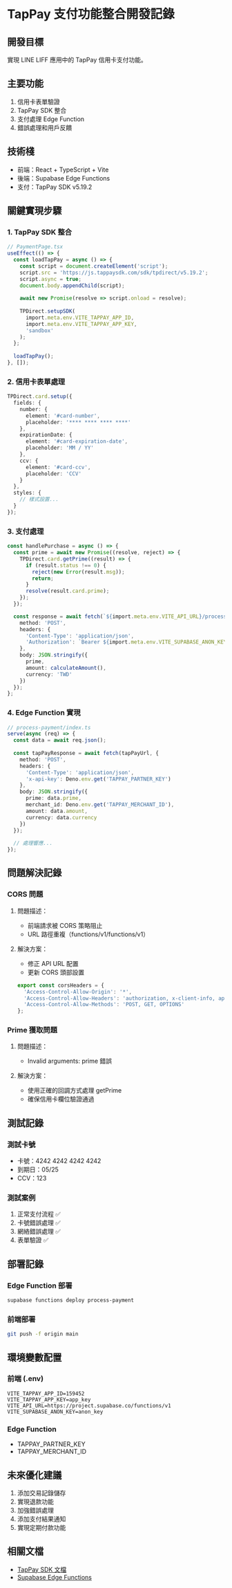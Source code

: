 # TapPay 支付功能整合開發記錄

## 開發目標
實現 LINE LIFF 應用中的 TapPay 信用卡支付功能。

## 主要功能
1. 信用卡表單驗證
2. TapPay SDK 整合
3. 支付處理 Edge Function
4. 錯誤處理和用戶反饋

## 技術棧
- 前端：React + TypeScript + Vite
- 後端：Supabase Edge Functions
- 支付：TapPay SDK v5.19.2

## 關鍵實現步驟

### 1. TapPay SDK 整合
```typescript
// PaymentPage.tsx
useEffect(() => {
  const loadTapPay = async () => {
    const script = document.createElement('script');
    script.src = 'https://js.tappaysdk.com/sdk/tpdirect/v5.19.2';
    script.async = true;
    document.body.appendChild(script);
    
    await new Promise(resolve => script.onload = resolve);
    
    TPDirect.setupSDK(
      import.meta.env.VITE_TAPPAY_APP_ID,
      import.meta.env.VITE_TAPPAY_APP_KEY,
      'sandbox'
    );
  };
  
  loadTapPay();
}, []);
```

### 2. 信用卡表單處理
```typescript
TPDirect.card.setup({
  fields: {
    number: {
      element: '#card-number',
      placeholder: '**** **** **** ****'
    },
    expirationDate: {
      element: '#card-expiration-date',
      placeholder: 'MM / YY'
    },
    ccv: {
      element: '#card-ccv',
      placeholder: 'CCV'
    }
  },
  styles: {
    // 樣式設置...
  }
});
```

### 3. 支付處理
```typescript
const handlePurchase = async () => {
  const prime = await new Promise((resolve, reject) => {
    TPDirect.card.getPrime((result) => {
      if (result.status !== 0) {
        reject(new Error(result.msg));
        return;
      }
      resolve(result.card.prime);
    });
  });

  const response = await fetch(`${import.meta.env.VITE_API_URL}/process-payment`, {
    method: 'POST',
    headers: {
      'Content-Type': 'application/json',
      'Authorization': `Bearer ${import.meta.env.VITE_SUPABASE_ANON_KEY}`
    },
    body: JSON.stringify({
      prime,
      amount: calculateAmount(),
      currency: 'TWD'
    })
  });
};
```

### 4. Edge Function 實現
```typescript
// process-payment/index.ts
serve(async (req) => {
  const data = await req.json();
  
  const tapPayResponse = await fetch(tapPayUrl, {
    method: 'POST',
    headers: {
      'Content-Type': 'application/json',
      'x-api-key': Deno.env.get('TAPPAY_PARTNER_KEY')
    },
    body: JSON.stringify({
      prime: data.prime,
      merchant_id: Deno.env.get('TAPPAY_MERCHANT_ID'),
      amount: data.amount,
      currency: data.currency
    })
  });
  
  // 處理響應...
});
```

## 問題解決記錄

### CORS 問題
1. 問題描述：
   - 前端請求被 CORS 策略阻止
   - URL 路徑重複（functions/v1/functions/v1）

2. 解決方案：
   - 修正 API URL 配置
   - 更新 CORS 頭部設置
   ```typescript
   export const corsHeaders = {
     'Access-Control-Allow-Origin': '*',
     'Access-Control-Allow-Headers': 'authorization, x-client-info, apikey, content-type',
     'Access-Control-Allow-Methods': 'POST, GET, OPTIONS'
   };
   ```

### Prime 獲取問題
1. 問題描述：
   - Invalid arguments: prime 錯誤

2. 解決方案：
   - 使用正確的回調方式處理 getPrime
   - 確保信用卡欄位驗證通過

## 測試記錄

### 測試卡號
- 卡號：4242 4242 4242 4242
- 到期日：05/25
- CCV：123

### 測試案例
1. 正常支付流程 ✅
2. 卡號錯誤處理 ✅
3. 網絡錯誤處理 ✅
4. 表單驗證 ✅

## 部署記錄

### Edge Function 部署
```bash
supabase functions deploy process-payment
```

### 前端部署
```bash
git push -f origin main
```

## 環境變數配置

### 前端 (.env)
```env
VITE_TAPPAY_APP_ID=159452
VITE_TAPPAY_APP_KEY=app_key
VITE_API_URL=https://project.supabase.co/functions/v1
VITE_SUPABASE_ANON_KEY=anon_key
```

### Edge Function
- TAPPAY_PARTNER_KEY
- TAPPAY_MERCHANT_ID

## 未來優化建議
1. 添加交易記錄儲存
2. 實現退款功能
3. 加強錯誤處理
4. 添加支付結果通知
5. 實現定期付款功能

## 相關文檔
- [TapPay SDK 文檔](https://docs.tappaysdk.com/)
- [Supabase Edge Functions](https://supabase.com/docs/guides/functions) 